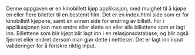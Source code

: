 Denne oppgaven er en kinobillett kjøp applikasjon, med muighet til å kjøpe en eller flere biletter til en bestemt film. Det er en index.html side som er for kinobillett kjøpene, samt en annen side for endring av billett. For i applikasjonen kan man endre eller slette en eller alle billettene som er lagt inn.
Billettene som blir kjøpt blir lagt inn i en relasjonsdatabase, og blir også fjernet eller endret dersom man gjør dette i nettleser. Det er lagt inn input valideringer for å foriskre riktig input. 
